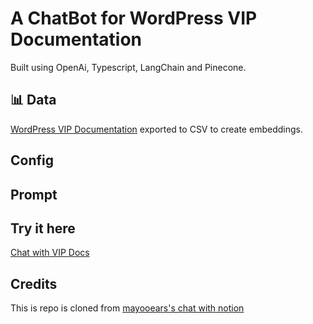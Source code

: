 # A ChatBot for WordPress VIP Documentation
Built using OpenAi, Typescript, LangChain and Pinecone.

## 📊 Data
[WordPress VIP Documentation](https://docs.wpvip.com) exported to CSV to create embeddings.

## Config

## Prompt

## Try it here
[Chat with VIP Docs](https://vipdocs-chat.vercel.app/)

## Credits
This is repo is cloned from [mayooears's chat with notion](https://github.com/mayooear/notion-chat-langchain)
